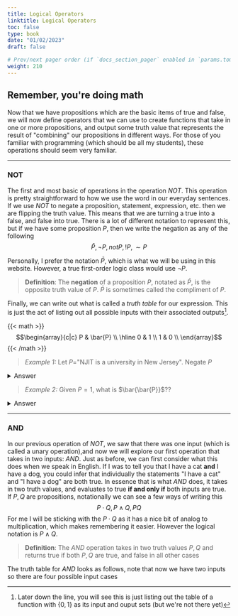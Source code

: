 ```yaml
---
title: Logical Operators
linktitle: Logical Operators
toc: false 
type: book
date: "01/02/2023"
draft: false

# Prev/next pager order (if `docs_section_pager` enabled in `params.toml`)
weight: 210
---
```


## Remember, you're doing math

Now that we have propositions which are the basic items of true and false, we will now
define operators that we can use to create functions that take in one or more propositions,
and output some truth value that represents the result of "combining" our propositions in different
ways. For those of you familiar with programming (which should be all my students), these operations
should seem very familiar.

---

### NOT

The first and most basic of operations in the operation $NOT$. This operation is pretty
straightforward to how we use the word in our everyday sentences. If we use $NOT$ to negate
a proposition, statement, expression, etc. then we are flipping the truth value. This means that we
are turning a true into a false, and false into true. There is a lot of different notation to represent
this, but if we have some proposition $P$, then we write the negation as any of the following
$$
\bar{P}, \lnot P, not P, !P, \sim P
$$

Personally, I prefer the notation $\bar{P}$, which is what we will be using in this website.
However, a true first-order logic class would use $\lnot P$.

>__Definition__: The __negation__ of a proposition $P$, notated as $\bar{P}$, is the opposite truth value of $P$. $\bar{P}$ is sometimes called the compliment of $P$.

Finally, we can write out what is called a *truth table* for our expression. This is just the
act of listing out all possible inputs with their associated outputs[^1].

{{< math >}}
$$\begin{array}{c|c}
P & \bar{P} \\ \hline
  0 & 1 \\
  1 & 0 \\
\end{array}$$
{{< /math >}}

>*Example 1:* Let $P=$"NJIT is a university in New Jersey". Negate $P$
<details>
  <summary>Answer</summary>
  The negation in "NJIT is not a university in New Jersey", which has the opposite truth value of the original, as the negation is false.
</details>

>*Example 2:* Given $P=1$, what is $\bar{\bar{P}}$??
<details>
  <summary>Answer</summary>
  First we get the $\bar{P}$, which is $0$ since $P=1$. We then negate that which brings us back to the solution, which is $\bar{\bar{P}}=1$
</details>

---

### AND

In our previous operation of $NOT$, we saw that there was one input (which is called a unary operation),and now we will explore
our first operation that takes in two inputs: $AND$. Just as before, we can first consider what this does when we speak in English.
If I was to tell you that I have a cat __and__ I have a dog, you could infer that individually the statements "I have a cat" and "I have a dog"
are both true. In essence that is what $AND$ does, it takes in two truth values, and evaluates to true __if and only if__ both inputs
are true. If $P,Q$ are propositions, notationally we can see a few ways of writing this
$$
    P\cdot Q, P\land Q, PQ
$$
For me I will be sticking with the $P\cdot Q$ as it has a nice bit of analog to multiplication, which makes remembering it easier. However
the logical notation is $P\land Q$.

> __Definition__: The $AND$ operation takes in two truth values $P,Q$ and returns true if both $P,Q$ are true, and false in all other cases

The truth table for $AND$ looks as follows, note that now we have two inputs so there are four possible input cases

[^1]: Later down the line, you will see this is just listing out the table of a function with $\{0,1\}$ as its input and ouput sets (but we're not there yet)
